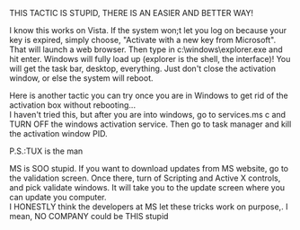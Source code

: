 THIS TACTIC IS STUPID, THERE IS AN EASIER AND BETTER WAY!  
  
I know this works on Vista. If the system won;t let you log on because your key is expired, simply choose, "Activate with a new key from Microsoft".   
That will launch a web browser. Then type in c:\windows\explorer.exe and hit enter. Windows will fully load up (explorer is the shell, the interface)! You will get the task bar, desktop, everything. Just don't close the activation window, or else the system will reboot.  
  
Here is another tactic you can try once you are in Windows to get rid of the activation box without rebooting...  
I haven't tried this, but after you are into windows, go to services.ms c and TURN OFF the windows activation service. Then go to task manager and kill the activation window PID.  
  
P.S.:TUX is the man  
  
  
MS is SOO stupid. If you want to download updates from MS website, go to the validation screen. Once there, turn of Scripting and Active X controls, and pick validate windows. It will take you to the update screen where you can update you computer.  
I HONESTLY think the developers at MS let these tricks work on purpose,. I mean, NO COMPANY could be THIS stupid